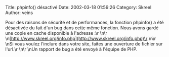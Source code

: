 Title: phpinfo() désactivé
Date: 2002-03-18 01:59:26
Category: Skreel
Author: veins

Pour des raisons de sécurité et de performances, la fonction  phpinfo()  a été désactivée du fait d'un bug dans cette même fonction. Nous avons gardé une copie en cache disponible à l'adresse :\r
\n\r
\n[http://www.skreel.org/info.php](http://www.skreel.org/info.php)\r
\n\r
\nSi vous voulez l'inclure dans votre site, faites une ouverture de fichier sur l'url.\r
\n\r
\nUn rapport de bug a été envoyé à l'équipe de PHP.